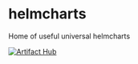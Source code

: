 # helmcharts
Home of useful universal helmcharts

[![Artifact Hub](https://img.shields.io/endpoint?url=https://artifacthub.io/badge/repository/universal)](https://artifacthub.io/packages/search?repo=universal)
